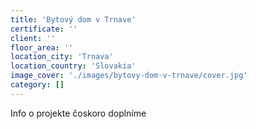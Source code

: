 ```yaml
---
title: 'Bytový dom v Trnave'
certificate: ''
client: ''
floor_area: ''
location_city: 'Trnava'
location_country: 'Slovakia'
image_cover: './images/bytovy-dom-v-trnave/cover.jpg'
category: []
---
```


Info o projekte čoskoro doplníme
